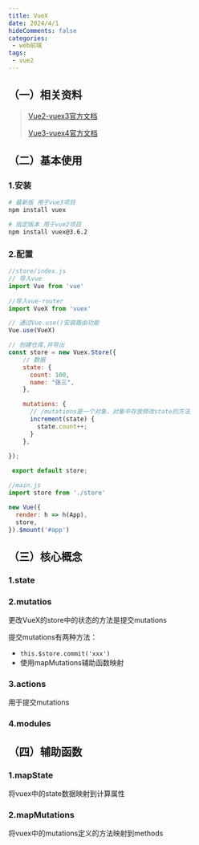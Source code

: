 ```yaml
---
title: VueX
date: 2024/4/1
hideComments: false
categories:
 - web前端
tags:
 - vue2
---
```


## （一）相关资料

> [Vue2-vuex3官方文档](https://v3.vuex.vuejs.org/zh/)
>
> [Vue3-vuex4官方文档](https://vuex.vuejs.org/zh/)



## （二）基本使用

### 1.安装

```bash
# 最新版 用于vue3项目
npm install vuex

# 指定版本 用于vue2项目
npm install vuex@3.6.2
```

### 2.配置

```javascript
//store/index.js
// 导入vue
import Vue from 'vue'
  
//导入vue-router
import VueX from 'vuex'

// 通过Vue.use()安装路由功能
Vue.use(VueX)

// 创建仓库,并导出
const store = new Vuex.Store({
    // 数据
    state: {
      count: 100,
      name: "张三",
    },

    mutations: {
      // /mutations是一个对象，对象中存放修改state的方法
      increment(state) {
        state.count++;
      }
    },
  
});

 export default store;
```

```javascript
//main.js
import store from './store'

new Vue({
  render: h => h(App),
  store,
}).$mount('#app')
```



## （三）核心概念

### 1.state

### 2.mutatios

更改VueX的store中的状态的方法是提交mutations

提交mutations有两种方法：

- `this.$store.commit('xxx')`
- 使用mapMutations辅助函数映射

### 3.actions

用于提交mutations

### 4.modules

## （四）辅助函数

### 1.mapState

将vuex中的state数据映射到计算属性

### 2.mapMutations

将vuex中的mutations定义的方法映射到methods



















